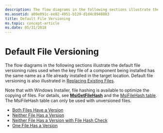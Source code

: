 ```yaml
---
description: The flow diagrams in the following sections illustrate the default file versioning rules used when the key file of a component being installed has the same name as a file already installed in the target location.
ms.assetid: a09e091c-ee82-4951-b129-d1d4c8948883
title: Default File Versioning
ms.topic: concept-article
ms.date: 05/31/2018
---
```


# Default File Versioning

The flow diagrams in the following sections illustrate the default file versioning rules used when the key file of a component being installed has the same name as a file already installed in the target location. Default file versioning is also illustrated in [Replacing Existing Files](replacing-existing-files.md).

Note that with Windows Installer, file hashing is available to optimize the copying of files. For details, see [**MsiGetFileHash**](/windows/desktop/api/Msi/nf-msi-msigetfilehasha) and the [MsiFileHash table](msifilehash-table.md). The MsiFileHash table can only be used with unversioned files.

-   [Both Files Have a Version](both-files-have-a-version.md)
-   [Neither File Has a Version](neither-file-has-a-version.md)
-   [Neither File Has a Version with File Hash Check](neither-file-has-a-version-with-file-hash-check.md)
-   [One File Has a Version](one-file-has-a-version.md)

 

 



